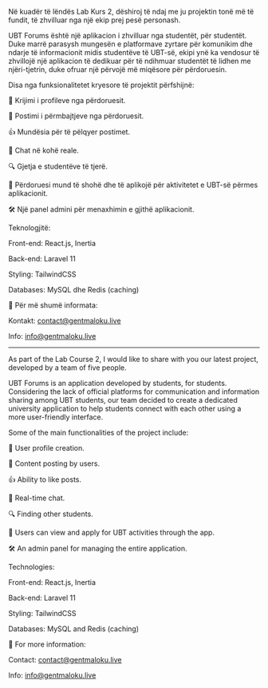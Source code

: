 Në kuadër të lëndës Lab Kurs 2, dëshiroj të ndaj me ju projektin tonë më të fundit, të zhvilluar nga një ekip prej pesë personash.

UBT Forums është një aplikacion i zhvilluar nga studentët, për studentët. Duke marrë parasysh mungesën e platformave zyrtare për komunikim dhe ndarje të informacionit midis studentëve të UBT-së, ekipi ynë ka vendosur të zhvillojë një aplikacion të dedikuar për të ndihmuar studentët të lidhen me njëri-tjetrin, duke ofruar një përvojë më miqësore për përdoruesin.

Disa nga funksionalitetet kryesore të projektit përfshijnë:

👤 Krijimi i profileve nga përdoruesit.

📝 Postimi i përmbajtjeve nga përdoruesit.

👍 Mundësia për të pëlqyer postimet.

💬 Chat në kohë reale.

🔍 Gjetja e studentëve të tjerë.

📅 Përdoruesi mund të shohë dhe të aplikojë për aktivitetet e UBT-së përmes aplikacionit.

🛠️ Një panel admini për menaxhimin e gjithë aplikacionit.

Teknologjitë:


Front-end: React.js, Inertia

Back-end: Laravel 11

Styling: TailwindCSS

Databases: MySQL dhe Redis (caching)

📧 Për më shumë informata:

Kontakt: contact@gentmaloku.live

Info: info@gentmaloku.live


-------------------------------------------------------------------------------------------------------------------------------------------------------------------------------------------------------------------------------------------------------------------------------
As part of the Lab Course 2, I would like to share with you our latest project, developed by a team of five people.

UBT Forums is an application developed by students, for students. Considering the lack of official platforms for communication and information sharing among UBT students, our team decided to create a dedicated university application to help students connect with each other using a more user-friendly interface.

Some of the main functionalities of the project include:

👤 User profile creation.

📝 Content posting by users.

👍 Ability to like posts.

💬 Real-time chat.

🔍 Finding other students.

📅 Users can view and apply for UBT activities through the app.

🛠️ An admin panel for managing the entire application.

Technologies:

Front-end: React.js, Inertia

Back-end: Laravel 11

Styling: TailwindCSS

Databases: MySQL and Redis (caching)

📧 For more information:

Contact: contact@gentmaloku.live

Info: info@gentmaloku.live
